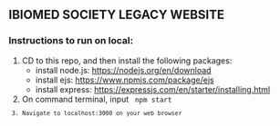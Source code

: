 ## IBIOMED SOCIETY LEGACY WEBSITE 

### Instructions to run on local:
1. CD to this repo, and then install the following packages:
    - install node.js:  https://nodejs.org/en/download  
    - install ejs:  https://www.npmjs.com/package/ejs 
    - install express: https://expressjs.com/en/starter/installing.html
2. On command terminal, input <code> npm start <code/>
3. Navigate to localhost:3000 on your web browser